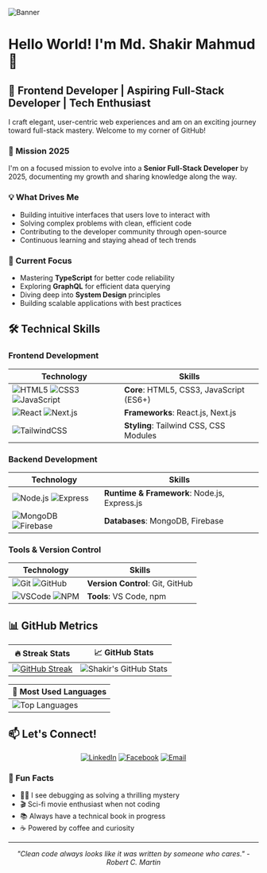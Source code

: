 <!-- Banner -->
![Banner](https://github.com/ShakirMahmud/ShakirMahmud/blob/main/github-header-image.png(1))

# Hello World! I'm Md. Shakir Mahmud 👋

## 🚀 Frontend Developer | Aspiring Full-Stack Developer | Tech Enthusiast

I craft elegant, user-centric web experiences and am on an exciting journey toward full-stack mastery. Welcome to my corner of GitHub!

### 🎯 Mission 2025
I'm on a focused mission to evolve into a **Senior Full-Stack Developer** by 2025, documenting my growth and sharing knowledge along the way.

### 💡 What Drives Me
- Building intuitive interfaces that users love to interact with
- Solving complex problems with clean, efficient code
- Contributing to the developer community through open-source
- Continuous learning and staying ahead of tech trends

### 🌱 Current Focus
- Mastering **TypeScript** for better code reliability
- Exploring **GraphQL** for efficient data querying
- Diving deep into **System Design** principles
- Building scalable applications with best practices

## 🛠️ Technical Skills

### Frontend Development
| Technology | Skills |
|------------|---------|
| ![HTML5](https://cdn.jsdelivr.net/gh/devicons/devicon/icons/html5/html5-original.svg) ![CSS3](https://cdn.jsdelivr.net/gh/devicons/devicon/icons/css3/css3-original.svg) ![JavaScript](https://cdn.jsdelivr.net/gh/devicons/devicon/icons/javascript/javascript-original.svg) | **Core**: HTML5, CSS3, JavaScript (ES6+) |
| ![React](https://cdn.jsdelivr.net/gh/devicons/devicon/icons/react/react-original.svg) ![Next.js](https://cdn.jsdelivr.net/gh/devicons/devicon/icons/nextjs/nextjs-original.svg) | **Frameworks**: React.js, Next.js |
| ![TailwindCSS](https://cdn.jsdelivr.net/gh/devicons/devicon/icons/tailwindcss/tailwindcss-plain.svg) | **Styling**: Tailwind CSS, CSS Modules |

### Backend Development
| Technology | Skills |
|------------|---------|
| ![Node.js](https://cdn.jsdelivr.net/gh/devicons/devicon/icons/nodejs/nodejs-original.svg) ![Express](https://cdn.jsdelivr.net/gh/devicons/devicon/icons/express/express-original.svg) | **Runtime & Framework**: Node.js, Express.js |
| ![MongoDB](https://cdn.jsdelivr.net/gh/devicons/devicon/icons/mongodb/mongodb-original.svg) ![Firebase](https://cdn.jsdelivr.net/gh/devicons/devicon/icons/firebase/firebase-plain.svg) | **Databases**: MongoDB, Firebase |

### Tools & Version Control
| Technology | Skills |
|------------|---------|
| ![Git](https://cdn.jsdelivr.net/gh/devicons/devicon/icons/git/git-original.svg) ![GitHub](https://cdn.jsdelivr.net/gh/devicons/devicon/icons/github/github-original.svg) | **Version Control**: Git, GitHub |
| ![VSCode](https://cdn.jsdelivr.net/gh/devicons/devicon/icons/vscode/vscode-original.svg) ![NPM](https://cdn.jsdelivr.net/gh/devicons/devicon/icons/npm/npm-original-wordmark.svg) | **Tools**: VS Code, npm |

## 📊 GitHub Metrics

<div align="center">

| 🔥 Streak Stats | 📈 GitHub Stats | 
|----------------|-----------------|
| [![GitHub Streak](https://github-readme-streak-stats.herokuapp.com/?user=ShakirMahmud&theme=radical)](https://git.io/streak-stats) | ![Shakir's GitHub Stats](https://github-readme-stats.vercel.app/api?username=ShakirMahmud&show_icons=true&theme=radical) |

| 🚀 Most Used Languages |
|-----------------------|
| ![Top Languages](https://github-readme-stats.vercel.app/api/top-langs/?username=ShakirMahmud&layout=compact&theme=radical) |

</div>

## 📫 Let's Connect!

<div align="center">

[![LinkedIn](https://img.shields.io/badge/LinkedIn-0077B5?style=for-the-badge&logo=linkedin&logoColor=white)](https://www.linkedin.com/in/shakirmahmud9/)
[![Facebook](https://img.shields.io/badge/Facebook-1877F2?style=for-the-badge&logo=facebook&logoColor=white)](https://facebook.com/shakir.mahmud.9)
[![Email](https://img.shields.io/badge/Email-D14836?style=for-the-badge&logo=gmail&logoColor=white)](mailto:shakirmahmud50@gmail.com)

</div>

### 🎉 Fun Facts
- 🕵️‍♂️ I see debugging as solving a thrilling mystery
- 🎬 Sci-fi movie enthusiast when not coding
- 📚 Always have a technical book in progress
- ☕ Powered by coffee and curiosity

---

<div align="center">

*"Clean code always looks like it was written by someone who cares." - Robert C. Martin*

</div>
